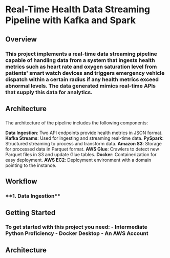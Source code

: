 <h1><strong>Real-Time Health Data Streaming Pipeline with Kafka and Spark</strong></h1>

<h2><strong>Overview</strong></h2>
<h3>This project implements a real-time data streaming pipeline capable of handling data from a system that ingests health metrics such as heart rate and oxygen saturation level from patients' smart watch devices and triggers emergency vehicle dispatch within a certain radius if any health metrics exceed abnormal levels. The data generated mimics real-time APIs that supply this data for analytics.</h3>

<h2><strong>Architecture</strong></h2>
<h3></h3>The architecture of the pipeline includes the following components:

**Data Ingestion**: Two API endpoints provide health metrics in JSON format.
**Kafka Streams**: Used for ingesting and streaming real-time data.
**PySpark**: Structured streaming to process and transform data.
**Amazon S3**: Storage for processed data in Parquet format.
**AWS Glue**: Crawlers to detect new Parquet files in S3 and update Glue tables.
**Docker**: Containerization for easy deployment.
**AWS EC2**: Deployment environment with a domain pointing to the instance.</h3>

<h2><strong>Workflow</strong></h2>
<h3>
  **1. Data Ingestion**
</h3>


<h2><strong>Getting Started</strong></h2>
<h3> To get started with this project you need:
- Intermediate Python Proficiency
- Docker Desktop 
- An AWS Account
</h3>




<h2><strong>Architecture</strong></h2>

